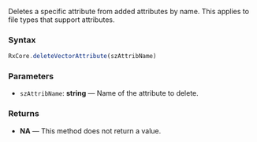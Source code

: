 Deletes a specific attribute from added attributes by name. This applies to file types that support attributes.

### Syntax

```typescript
RxCore.deleteVectorAttribute(szAttribName)
```

### Parameters

- `szAttribName`: **string** — Name of the attribute to delete.

### Returns

- **NA** — This method does not return a value.